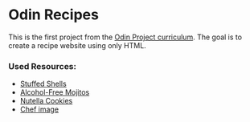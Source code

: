 # Odin Recipes

This is the first project from the [Odin Project curriculum](https://www.theodinproject.com/lessons/foundations-recipes). The goal is to create a recipe website using only HTML.

### Used Resources:
- [Stuffed Shells](https://www.allrecipes.com/recipe/21532/stuffed-shells-iii/)
- [Alcohol-Free Mojitos](https://www.allrecipes.com/recipe/215613/alcohol-free-mojitos/)
- [Nutella Cookies](https://www.allrecipes.com/recipe/273912/nutella-cookies/)
- [Chef image](https://yti.edu/blog/Common-Skills-Needed-to-be-a-Chef)